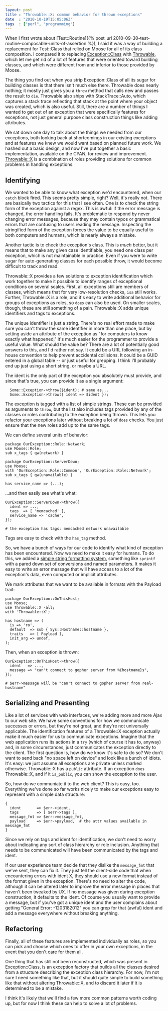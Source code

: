 ```yaml
---
layout: post
title : "Throwable::X: common behavior for thrown exceptions"
date  : "2010-10-19T15:05:06Z"
tags  : ["perl", "programming"]
---
```

When I first wrote about
[Test::Routine]({% post_url 2010-09-30-test-routine-composable-units-of-assertion %}), I said it was a way
of building a replacement for Test::Class that relied on Moose for all of its
class composition.  I compared it to replacing
[Exception::Class](http://search.cpan.org/dist/Exception-Class/) with
[Throwable](http://search.cpan.org/dist/Throwable/), which let me get rid of a
lot of features that were oriented toward building classes, and which were
different from and inferior to those provided by Moose.

The thing you find out when you strip Exception::Class of all its sugar for
building classes is that there isn't much else there.  Throwable does nearly
nothing; it mostly just gives you a `throw` method that calls new and passes
the result to `die`.  Throwable also ships with StackTrace::Auto, which
captures a stack trace reflecting that stack at the point where your object was
created, which is also useful.  Still, there are a number of things I wanted to
get out of an exception that were specifically features for exceptions, not
just general purpose class construction things like adding attributes.

We sat down one day to talk about the things we needed from our exceptions,
both looking back at shortcomings in our existing exceptions and at features we
knew we would want based on planned future work.  We hashed out a basic design,
and now I've put together a basic implementation, available on the CPAN, for
review and improvement.
[Throwable::X](http://search.cpan.org/dist/Throwable-X/) is a combination of
roles providing solutions for common problems in handling exceptions.

## Identifying

We wanted to be able to know what exception we'd encountered, when our `catch`
block fired.  This seems pretty simple, right?  Well, it's really not.  There
are basically two tactics for this that I see often.  One is to check the
string form of the exception against a regex.  This is awful: if the error
message is changed, the error handling fails.  It's problematic to respond by
never changing error messages, because they may contain typos or grammatical
errors that are confusing to users reading the message.  Inspecting the
stringified form of the exception forces the value to be equally useful to both
computers and humans, which is nearly always a mistake.

Another tactic is to check the exception's class.  This is *much* better, but
it means that to make any given case identifiable, you need one class per
exception, which is not maintainable in practice.  Even if you were to write
sugar for auto-generating classes for each possible throw, it would become
difficult to track and read.

Throwable::X provides a few solutions to exception identification which work
together to make it possible to identify ranges of exceptional conditions on
several scales.  First, all exceptions still are members of classes, which
means that for very low-resolution checks, `isa` still works.  Further,
Throwable::X is a role, and it's easy to write additional behavior for groups
of exceptions as roles, so `does` can also be used.  On smaller scales, though,
these are still something of a pain.  Throwable::X adds unique identifiers and
tags to exceptions.

The unique identifier is just a string.  There's no real effort made to make
sure you can't throw the same identifier in more than one place, but by setting
aside an attribute of the exception as "for computers to know exactly what
happened," it's much easier for the programmer to provide a useful value.  What
should the value be?  There are a lot of potentially good answers to this, and
I'd rather not say.  It could be a URL following an in-house convention to help
prevent accidental collisions.  It could be a GUID entered in a global table --
or just useful for grepping.  I think I'll probably end up just using a short
string, or maybe a URL.

The ident is the only part of the exception you absolutely must provide, and
since that's true, you can provide it as a single argument:

      Some::Exception->throw($ident); # same as...
      Some::Exception->throw({ ident => $ident });

The exception is tagged with a list of simple strings.  These can be provided
as arguments to `throw`, but the list also includes tags provided by any of the
classes or roles contributing to the exception being thrown.  This lets you
refactor your exceptions later without breaking a lot of `does` checks.  You
just ensure that the new roles add up to the same tags.

We can define several units of behavior:

    package OurException::Role::Network;
    use Moose::Role;
    sub x_tags { qw(network) }

    package OurException::ServerDown;
    use Moose;
    with 'OurException::Role::Common', 'OurException::Role::Network';
    sub x_tags { qw(unavailable) }

    has service_name => (...);

...and then easily see what's what:

    OurException::ServerDown->throw({
      ident => ...,
      tags  => [ 'memcached' ],
      service_name => 'cache',
    });

    # the exception has tags: memcached network unavailable

Tags are easy to check with the `has_tag` method.

So, we have a bunch of ways for our code to identify what kind of exception has
been encountered.  Now we need to make it easy for humans.  To do this, we
added a [simple string formatting
system](http://search.cpan.org/dist/String-Errf/), something like `sprintf`
with a pared down set of conversions and named parameters.  It makes it easy to
write an error message that will have access to a lot of the exception's data,
even computed or implicit attributes.

We mark attributes that we want to be available in formats with the Payload
trait:

    package OurException::OnThisHost;
    use Moose;
    use Throwable::X -all;
    with 'Throwable::X';

    has hostname => (
      is => 'ro',
      default  => sub { Sys::Hostname::hostname },
      traits   => [ Payload ],
      init_arg => undef,
    );

Then, when an exception is thrown:

    OurException::OnThisHost->throw({
      ident   => ...,
      message => "can't connect to gopher server from %{hostname}s",
    });

    # $err->message will be "can't connect to gopher server from real-hostname"

## Serializing and Presenting

Like a lot of services with web interfaces, we're adding more and more Ajax to
our web site.  We have some conventions for how we communicate successes or
errors, but they're not great, and they're not universally applicable.  The
identification features of a Throwable::X exception actually make it much
easier for us to communicate exceptions.  Imagine that the web application runs
its actions in a `try` (which of course it has to, anyway) and, in some
circumstances, just communicates the exception directly to the client.  The
first question is, how do we know it's safe to do so?  We don't want to send
back "no space left on device" and look like a bunch of idiots.  It's easy: we
just assume all exceptions are private unless marked otherwise.  Throwable::X
has a `public` attribute.  If an exception `does` Throwable::X, and if it
`is_public`, you can show the exception to the user.

So, how do we communiate it to the web client?  This is easy, too.  Everything
we've done so far works nicely to make our exceptions easy to represent with a
simple data structure:

    {
      ident       => $err->ident,
      tags        => [ $err->tags ],
      message_fmt => $err->message_fmt,
      payload     => $err->payload,  # the attr values available in message_fmt
    }

Since we rely on tags and ident for identification, we don't need to worry
about indicating any sort of class hierarchy or role inclusion.  Anything that
needs to be communicated will have been communicated by the tags and ident.

If our user experience team decide that they dislike the `message_fmt` that
we've sent, they can fix it.  They just tell the client-side code that when
encountering errors with ident X, they should use a new format instead of the
format given in the exception.  There's no need to alter the code, although it
can be altered later to improve the error message in places that haven't been
tweaked by UX.  If no message was given during exception construction, it
defaults to the ident.  Of course you usually want to provide a message, but if
you've got a unique ident and the user complains about getting "General Error:
-1203182012" you can grep for that (awful) ident and add a message everywhere
without breaking anything.

## Refactoring

Finally, all of these features are implemented individually as roles, so you
can pick and choose which ones to offer in your own exceptions, in the event
that you don't care for them all.

One thing that has still not been reconstructed, which was present in Exception::Class, is an exception factory that builds all the classes desired from a structure describing the exception class hierarchy.  For now, I'm not sure I need something like that, but it should quite simple to build something like that without altering Throwable::X, and to discard it later if it is determined to be a mistake.

I think it's likely that we'll find a few more common patterns worth coding up,
but for now I think these can help to solve a lot of problems.

